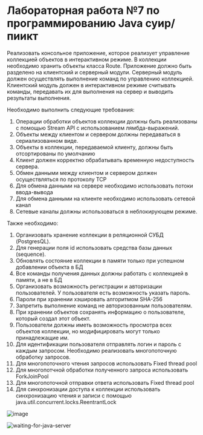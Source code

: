# Лабораторная работа №7 по программированию Java суир/пиикт

Реализовать консольное приложение, которое реализует управление коллекцией объектов в интерактивном режиме. В коллекции необходимо хранить объекты класса Route. Приложение должно быть разделено на клиентский и серверный модули. Серверный модуль должен осуществлять выполнение команд по управлению коллекцией. Клиентский модуль должен в интерактивном режиме считывать команды, передавать их для выполнения на сервер и выводить результаты выполнения.

Необходимо выполнить следующие требования:
1.	Операции обработки объектов коллекции должны быть реализованы с помощью Stream API с использованием лямбда-выражений.
2.	Объекты между клиентом и сервером должны передаваться в сериализованном виде.
3.	Объекты в коллекции, передаваемой клиенту, должны быть отсортированы по умолчанию
4.	Клиент должен корректно обрабатывать временную недоступность сервера.
5.	Обмен данными между клиентом и сервером должен осуществляться по протоколу TCP
6.	Для обмена данными на сервере необходимо использовать потоки ввода-вывода
7.	Для обмена данными на клиенте необходимо использовать сетевой канал
8.	Сетевые каналы должны использоваться в неблокирующем режиме.

Также необходимо:
1. Организовать хранение коллекции в реляционной СУБД (PostgresQL).
2. Для генерации поля id использовать средства базы данных (sequence).
3. Обновлять состояние коллекции в памяти только при успешном добавлении объекта в БД
4. Все команды получения данных должны работать с коллекцией в памяти, а не в БД
5. Организовать возможность регистрации и авторизации пользователей. У пользователя есть
возможность указать пароль.
6. Пароли при хранении хэшировать алгоритмом SHA-256
7. Запретить выполнение команд не авторизованным пользователям.
8. При хранении объектов сохранять информацию о пользователе, который создал этот объект.
9. Пользователи должны иметь возможность просмотра всех объектов коллекции, но
модифицировать могут только принадлежащие им.
10. Для идентификации пользователя отправлять логин и пароль с каждым запросом.
Необходимо реализовать многопоточную обработку запросов.
1. Для многопоточного чтения запросов использовать Fixed thread pool
2. Для многопотчной обработки полученного запроса использовать ForkJoinPool
3. Для многопоточной отправки ответа использовать Fixed thread pool
4. Для синхронизации доступа к коллекции использовать синхронизацию чтения и записи с помощью
java.util.concurrent.locks.ReentrantLock

![image](https://github.com/avetodef/prog-lab7/assets/93034945/d105d9a6-376e-43e3-8576-b20bb193a45f)


![waiting-for-java-server](https://user-images.githubusercontent.com/93034945/166163202-24132dfb-2944-467d-b61c-a29c5bfbdc39.gif)
